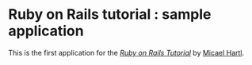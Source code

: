 # Ruby on Rails tutorial : sample application

This is the first application for the
[*Ruby on Rails Tutorial*](http://railstutorial.jp/)
by [Micael Hartl](http://michaelhartl.com/).
